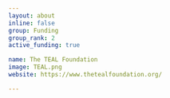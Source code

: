 ```yaml
---
layout: about
inline: false
group: Funding
group_rank: 2
active_funding: true

name: The TEAL Foundation
image: TEAL.png
website: https://www.thetealfoundation.org/

---
```

